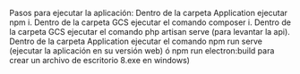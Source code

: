 Pasos para ejecutar la aplicación:
Dentro de la carpeta Application ejecutar npm i.
Dentro de la carpeta GCS ejecutar el comando composer i.
Dentro de la carpeta GCS ejecutar el comando php artisan serve (para levantar la api).
Dentro de la carpeta Application ejecutar el comando npm run serve (ejecutar la aplicación en su versión web) ó npm run electron:build para crear un archivo de escritorio 8.exe en windows)

